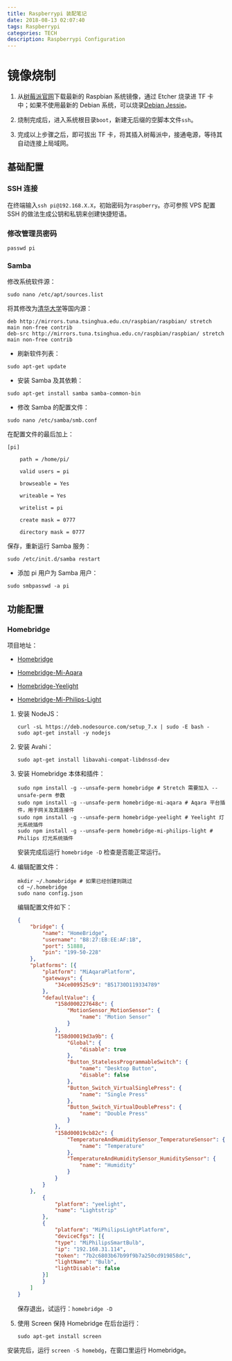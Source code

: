 ```yaml
---
title: Raspberrypi 装配笔记
date: 2018-08-13 02:07:40
tags: Raspberrypi
categories: TECH
description: Raspberrypi Configuration
---
```


# 镜像烧制

1. 从[树莓派官网](https://www.raspberrypi.org/downloads/raspbian/)下载最新的 Raspbian 系统镜像，通过 Etcher 烧录进 TF 卡中；如果不使用最新的 Debian 系统，可以烧录[Debian Jessie](https://www.dropbox.com/s/y5vsffe57aa680e/2017-07-05-raspbian-jessie.zip?dl=0)。

2. 烧制完成后，进入系统根目录`boot`，新建无后缀的空脚本文件`ssh`。

3. 完成以上步骤之后，即可拔出 TF 卡，将其插入树莓派中，接通电源，等待其自动连接上局域网。

## 基础配置

### SSH 连接

在终端输入`ssh pi@192.168.X.X`，初始密码为`raspberry`。亦可参照 VPS 配置 SSH 的做法生成公钥和私钥来创建快捷短语。
    
### 修改管理员密码

```
passwd pi
```
    
### Samba

修改系统软件源：

```
sudo nano /etc/apt/sources.list
```

将其修改为[清华大学](https://mirror.tuna.tsinghua.edu.cn/help/raspbian/)等国内源：

```
deb http://mirrors.tuna.tsinghua.edu.cn/raspbian/raspbian/ stretch main non-free contrib
deb-src http://mirrors.tuna.tsinghua.edu.cn/raspbian/raspbian/ stretch main non-free contrib
```
       
* 刷新软件列表：

```
sudo apt-get update
```
        
* 安装 Samba 及其依赖：

```
sudo apt-get install samba samba-common-bin
```
        
* 修改 Samba 的配置文件：

```
sudo nano /etc/samba/smb.conf
```

在配置文件的最后加上：

```
[pi]

    path = /home/pi/

    valid users = pi

    browseable = Yes

    writeable = Yes

    writelist = pi

    create mask = 0777

    directory mask = 0777
```

保存，重新运行 Samba 服务：
        
```
sudo /etc/init.d/samba restart
```

* 添加 pi 用户为 Samba 用户：

```
sudo smbpasswd -a pi
```

## 功能配置

### Homebridge

项目地址：
* [Homebridge](https://github.com/nfarina/homebridge)

* [Homebridge-Mi-Aqara](https://github.com/YinHangCode/homebridge-mi-aqara)

* [Homebridge-Yeelight](https://github.com/vvpossible/homebridge_yeelight)

* [Homebridge-Mi-Philips-Light](https://github.com/YinHangCode/homebridge-mi-philips-light)

1. 安装 NodeJS：

    ```
    curl -sL https://deb.nodesource.com/setup_7.x | sudo -E bash - 
    sudo apt-get install -y nodejs
    ```

2. 安装 Avahi：

    ```
    sudo apt-get install libavahi-compat-libdnssd-dev
    ```
        
3. 安装 Homebridge 本体和插件：

    ```
    sudo npm install -g --unsafe-perm homebridge # Stretch 需要加入 --unsafe-perm 参数   
    sudo npm install -g --unsafe-perm homebridge-mi-aqara # Aqara 平台插件，用于网关及其连接件      
    sudo npm install -g --unsafe-perm homebridge-yeelight # Yeelight 灯光系统插件
    sudo npm install -g --unsafe-perm homebridge-mi-philips-light # Philips 灯光系统插件
    ```

    安装完成后运行 `homebridge -D` 检查是否能正常运行。

4. 编辑配置文件：

    ```
    mkdir ~/.homebridge # 如果已经创建则跳过
    cd ~/.homebridge
    sudo nano config.json
    ```

    编辑配置文件如下：
    
    ```json
    {
        "bridge": {
            "name": "HomeBridge",
            "username": "B8:27:EB:EE:AF:1B",
            "port": 51888,
            "pin": "199-50-228"
        },
        "platforms": [{
            "platform": "MiAqaraPlatform",
            "gateways": {
                "34ce009525c9": "B51730D119334789"
            },
            "defaultValue": {
                "158d000227648c": {
                    "MotionSensor_MotionSensor": {
                        "name": "Motion Sensor"
                    }
                },
                "158d00019d3a9b": {
                    "Global": {
                        "disable": true 
                    },
                    "Button_StatelessProgrammableSwitch": {
                        "name": "Desktop Button",
                        "disable": false
                    },
                    "Button_Switch_VirtualSinglePress": {
                        "name": "Single Press"
                    },
                    "Button_Switch_VirtualDoublePress": {
                        "name": "Double Press"
                    }
                },
                "158d00019cb82c": {
                    "TemperatureAndHumiditySensor_TemperatureSensor": {
                        "name": "Temperature"
                    },
                    "TemperatureAndHumiditySensor_HumiditySensor": {
                        "name": "Humidity"
                    }
                }
            }
        },
            {
                "platform": "yeelight",
                "name": "Lightstrip"   
            },
            {
                "platform": "MiPhilipsLightPlatform",
                "deviceCfgs": [{
                "type": "MiPhilipsSmartBulb",
                "ip": "192.168.31.114",
                "token": "7b2c6803b67b99f9b7a250cd919858dc",
                "lightName": "Bulb",
                "lightDisable": false
            }]
            }
        ]
    }
    ```

    保存退出，试运行：`homebridge -D`

5. 使用 Screen 保持 Homebridge 在后台运行：

    ```
    sudo apt-get install screen
    ```

安装完后，运行 `screen -S homebdg`，在窗口里运行 Homebridge。